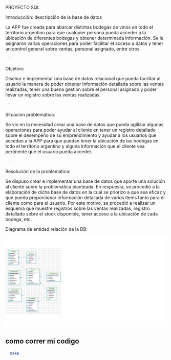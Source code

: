 PROYECTO SQL 

 

 Introducción: descripción de la base de datos 

La APP fue creada para abarcar distintas bodegas de vinos en todo el territorio argentino para que cualquier persona pueda acceder a la ubicación de diferentes bodegas y obtener determinada información.  Se le asignaron varias operaciones para poder facilitar el acceso a datos y tener un control general sobre ventas, personal asignado, entre otros. 

` ` `` ` `` ` ` 

Objetivo: 

Diseñar e implementar una base de datos relacional que pueda facilitar al usuario la manera de poder obtener información detallada sobre las ventas realizadas, tener una buena gestión sobre el personal asignado y poder llevar un registro sobre las ventas realizadas. 

` ` `` ` `` ` ` 

Situación problemática: 

Se vio en la necesidad crear una base de datos que pueda agilizar algunas operaciones para poder ayudar al cliente en tener un registro detallado sobre el desempeño de su emprendimiento y ayudar a los usuarios que accedan a la APP para que puedan tener la ubicación de las bodegas en todo el territorio argentino y alguna información que el cliente vea pertinente que el usuario pueda acceder. 

 

` ` `` ` `` ` ` 

Resolución de la problemática: 

Se dispuso crear e implementar una base de datos que aporte una solución al cliente sobre la problemática planteada. En respuesta, se procedió a la elaboración de dicha base de datos en la cual se priorizo a que sea eficaz y que pueda proporcionar información detallada de varios ítems tanto para el cliente como para el usuario. Por este motivo, se procedió a realizar un esquema que muestre registros sobre las ventas realizadas, registro detallado sobre el stock disponible, tener acceso a la ubicación de cada bodega, etc. 

Diagrama de entidad relación de la DB:

![alt text](diagramasql3.jpg)




## como correr mi codigo

```bash
  make
``` 
